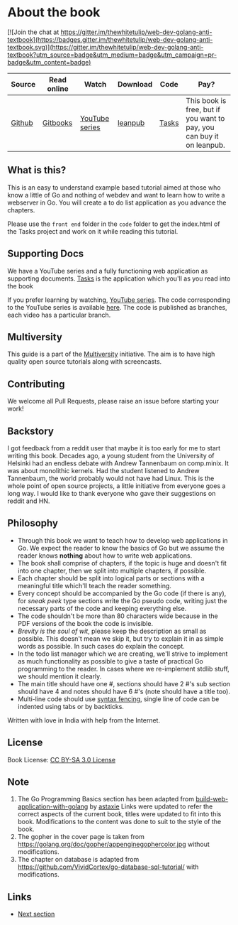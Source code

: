 # About the book

[![Join the chat at https://gitter.im/thewhitetulip/web-dev-golang-anti-textbook](https://badges.gitter.im/thewhitetulip/web-dev-golang-anti-textbook.svg)](https://gitter.im/thewhitetulip/web-dev-golang-anti-textbook?utm_source=badge&utm_medium=badge&utm_campaign=pr-badge&utm_content=badge)

|Source | Read online | Watch  | Download | Code | Pay? |
| ----| ---- | ---- | ------ | ------ | ------ |
|[Github](https://github.com/thewhitetulip/web-dev-golang-anti-textbook/)| [Gitbooks](https://thewhitetulip.gitbooks.io/webapp-with-golang-anti-textbook/content/)| [YouTube series](https://www.youtube.com/playlist?list=PL41psiCma00wgiTKkAZwJiwtLTdcyEyc4) | [leanpub](https://leanpub.com/antitextbookGo) | [Tasks](http://github.com/thewhitetulip/Tasks) | This book is free, but if you want to pay, you can buy it on leanpub.|

## What is this?

This is an easy to understand example based tutorial aimed at those who know a
little of Go and nothing of webdev and want to learn how to write a webserver
in Go. You will create a to do list application as you advance the chapters.

Please use the `front end` folder in the `code` folder to get the index.html
of the Tasks project and work on it while reading this tutorial.

## Supporting Docs

We have a YouTube series and a fully functioning web application as supporting
documents. [Tasks](http://github.com/thewhitetulip/Tasks) is the application
which you'll as you read into the book

If you prefer learning by watching, [YouTube
series](https://www.youtube.com/playlist?list=PL41psiCma00wgiTKkAZwJiwtLTdcyEyc4).
The code corresponding to the YouTube series is available
[here](https://github.com/thewhitetulip/write-webapps-in-go-video). The code
is published as branches, each video has a particular branch.

## Multiversity

This guide is a part of the
[Multiversity](https://github.com/thewhitetulip/multiversity) initiative. The
aim is to have high quality open source tutorials along with screencasts.

## Contributing

We welcome all Pull Requests, please raise an issue before starting your work!

## Backstory

I got feedback from a reddit user that maybe it is too early for me to start
writing this book. Decades ago, a young student from the University of
Helsinki had an endless debate with Andrew Tannenbaum on comp.minix. It was
about monolithic kernels. Had the student listened to Andrew Tannenbaum, the
world probably would not have had Linux. This is the whole point of open
source projects, a little initiative from everyone goes a long way. I would
like to thank everyone who gave their suggestions on reddit and HN.

## Philosophy

- Through this book we want to teach how to develop web applications in Go. We
  expect the reader to know the basics of Go but we assume the reader knows
  **nothing** about how to write web applications.
- The book shall comprise of chapters, if the topic is huge and doesn't fit
  into one chapter, then we split into multiple chapters, if possible.
- Each chapter should be split into logical parts or sections with a
  meaningful title which'll teach the reader something.
- Every concept should be accompanied by the Go code (if there is any), for
  *sneak peek* type sections write the Go pseudo code, writing just the
  necessary parts of the code and keeping everything else.
- The code shouldn't be more than 80 characters wide because in the PDF
  versions of the book the code is invisible.
- *Brevity is the soul of wit*, please keep the description as small as
     possible. This doesn't mean we skip it, but try to explain it in as
     simple words as possible. In such cases do explain the concept.
- In the todo list manager which we are creating, we'll strive to implement as
  much functionality as possible to give a taste of practical Go programming
  to the reader. In cases where we re-implement stdlib stuff, we should
  mention it clearly.
- The main title should have one #, sections should have 2 #'s sub section
  should have 4 and notes should have 6 #'s (note should have a title too).
- Multi-line code should use [syntax
  fencing](https://help.github.com/articles/creating-and-highlighting-code-blocks/),
  single line of code can be indented using tabs or by backticks.

Written with love in India with help from the Internet.

## License

Book License: [CC BY-SA 3.0
License](http://creativecommons.org/licenses/by-sa/3.0/)

## Note

1. The Go Programming Basics section has been adapted from
   [build-web-application-with-golang](https://github.com/astaxie/build-web-application-with-golang/)
   by [astaxie](http://github.com/astaxie) Links were updated to refer the
   correct aspects of the current book, titles were updated to fit into this
   book. Modifications to the content was done to suit to the style of the
   book.
1. The gopher in the cover page is taken from
   https://golang.org/doc/gopher/appenginegophercolor.jpg without
   modifications.
1. The chapter on database is adapted from
   https://github.com/VividCortex/go-database-sql-tutorial/ with
   modifications.

## Links

- [Next section](manuscript/0.0installation.md)
